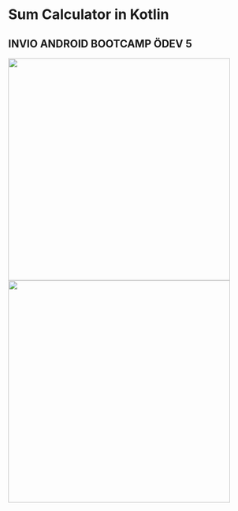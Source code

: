 # Sum Calculator in Kotlin
## INVIO ANDROID BOOTCAMP ÖDEV 5
<img src="https://user-images.githubusercontent.com/57289819/195380265-8b12b9fd-2313-42a4-84f0-966e7b7b1f02.png" height="450px"/>  <img src="https://user-images.githubusercontent.com/57289819/195380273-4ac4081e-b3c5-4e15-8168-333c60899c77.png" height="450px"/>

